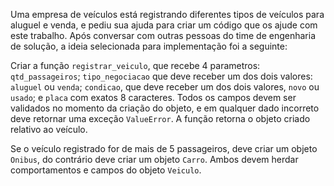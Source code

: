 Uma empresa de veículos está registrando diferentes tipos de veículos para aluguel e venda, e pediu sua ajuda
para criar um código que os ajude com este trabalho. Após conversar com outras pessoas do time de engenharia
de solução, a ideia selecionada para implementação foi a seguinte:

Criar a função `registrar_veiculo`, que recebe 4 parametros: `qtd_passageiros`; `tipo_negociacao` que
deve receber um dos dois valores: `aluguel` ou `venda`; `condicao`, que deve receber um dos dois valores, 
`novo` ou `usado`; e `placa` com exatos 8 caracteres. Todos os campos devem ser validados no momento da criação 
do objeto, e em qualquer dado incorreto deve retornar uma exceção `ValueError`. A função retorna o objeto criado 
relativo ao veículo. 

Se o veículo registrado for de mais de 5 passageiros, deve criar um objeto `Onibus`, do contrário deve criar um
objeto `Carro`. Ambos devem herdar comportamentos e campos do objeto `Veiculo`.

